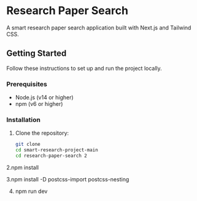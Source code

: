 # Research Paper Search

A smart research paper search application built with Next.js and Tailwind CSS.

## Getting Started

Follow these instructions to set up and run the project locally.

### Prerequisites

- Node.js (v14 or higher)
- npm (v6 or higher)

### Installation

1. Clone the repository:

   ```sh
   git clone 
   cd smart-research-project-main
   cd research-paper-search 2

2.npm install


3.npm install -D postcss-import postcss-nesting



4. npm run dev
